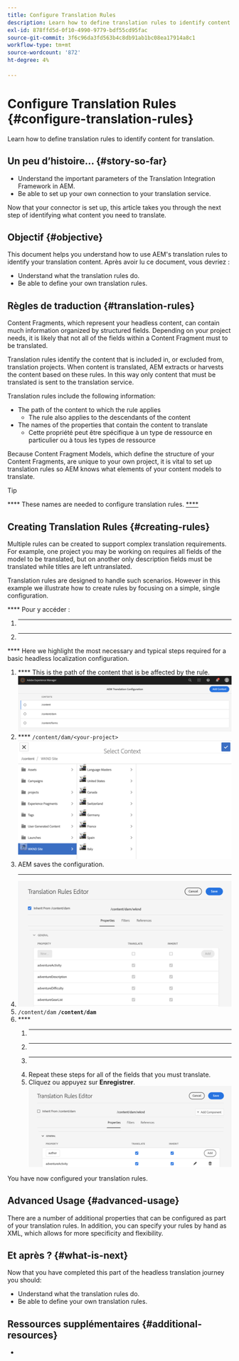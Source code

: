 ```yaml
---
title: Configure Translation Rules
description: Learn how to define translation rules to identify content for translation.
exl-id: 878ffd5d-0f10-4990-9779-bdf55cd95fac
source-git-commit: 3f6c96da3fd563b4c8db91ab1bc08ea17914a8c1
workflow-type: tm+mt
source-wordcount: '872'
ht-degree: 4%

---
```


# Configure Translation Rules {#configure-translation-rules}

Learn how to define translation rules to identify content for translation.

## Un peu d’histoire...  {#story-so-far}

[](configure-connector.md)

* Understand the important parameters of the Translation Integration Framework in AEM.
* Be able to set up your own connection to your translation service.

Now that your connector is set up, this article takes you through the next step of identifying what content you need to translate.

## Objectif {#objective}

This document helps you understand how to use AEM&#39;s translation rules to identify your translation content. Après avoir lu ce document, vous devriez :

* Understand what the translation rules do.
* Be able to define your own translation rules.

## Règles de traduction {#translation-rules}

Content Fragments, which represent your headless content, can contain much information organized by structured fields. Depending on your project needs, it is likely that not all of the fields within a Content Fragment must to be translated.

Translation rules identify the content that is included in, or excluded from, translation projects. When content is translated, AEM extracts or harvests the content based on these rules. In this way only content that must be translated is sent to the translation service.

Translation rules include the following information:

* The path of the content to which the rule applies
   * The rule also applies to the descendants of the content
* The names of the properties that contain the content to translate
   * Cette propriété peut être spécifique à un type de ressource en particulier ou à tous les types de ressource

Because Content Fragment Models, which define the structure of your Content Fragments, are unique to your own project, it is vital to set up translation rules so AEM knows what elements of your content models to translate.

>[!TIP]
>
>**** These names are needed to configure translation rules. [****](getting-started.md#content-modlels)

## Creating Translation Rules {#creating-rules}

Multiple rules can be created to support complex translation requirements. For example, one project you may be working on requires all fields of the model to be translated, but on another only description fields must be translated while titles are left untranslated.

Translation rules are designed to handle such scenarios. However in this example we illustrate how to create rules by focusing on a simple, single configuration.

**** Pour y accéder :

1. ********
1. ****

**** Here we highlight the most necessary and typical steps required for a basic headless localization configuration.

1. **** This is the path of the content that is be affected by the rule.
   ![](assets/add-translation-context.png)
1. **** `/content/dam/<your-project>`
   ![](assets/select-context.png)
1. AEM saves the configuration.
1. **** ****
   ![](assets/translation-rules-editor.png)
1. `/content/dam` **`/content/dam`**
1. ****[](getting-started.md#content-models)
   1. ****
   1. ********
   1. ****
   1. Repeat these steps for all of the fields that you must translate.
   1. Cliquez ou appuyez sur **Enregistrer**.
      ![](assets/add-property.png)

You have now configured your translation rules.

## Advanced Usage {#advanced-usage}

There are a number of additional properties that can be configured as part of your translation rules. In addition, you can specify your rules by hand as XML, which allows for more specificity and flexibility.

[](#additional-resources)

## Et après ? {#what-is-next}

Now that you have completed this part of the headless translation journey you should:

* Understand what the translation rules do.
* Be able to define your own translation rules.

[](translate-content.md)

## Ressources supplémentaires {#additional-resources}

[](translate-content.md)

* [](/help/sites-cloud/administering/translation/rules.md)
